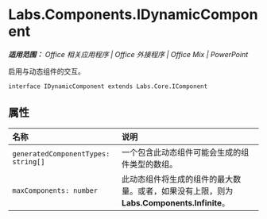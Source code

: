 ﻿
# Labs.Components.IDynamicComponent

 _**适用范围：** Office 相关应用程序 | Office 外接程序 | Office Mix | PowerPoint_

启用与动态组件的交互。

```
interface IDynamicComponent extends Labs.Core.IComponent
```


## 属性


|名称|说明|
|:-----|:-----|
| `generatedComponentTypes: string[]`|一个包含此动态组件可能会生成的组件类型的数组。|
| `maxComponents: number`|此动态组件将生成的组件的最大数量。或者，如果没有上限，则为 **Labs.Components.Infinite**。|
